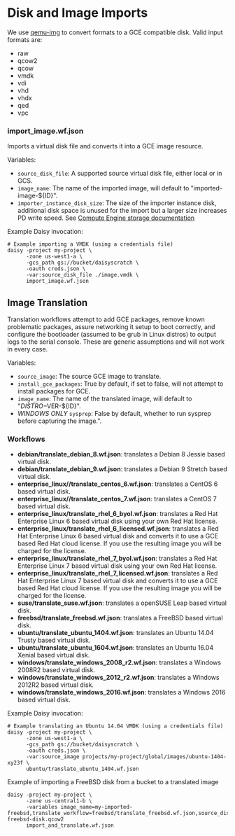 # Disk and Image Imports

We use [qemu-img](http://www.qemu.org/documentation) to convert formats to a GCE compatible disk. Valid input formats are:

* raw
* qcow2
* qcow
* vmdk
* vdi
* vhd
* vhdx
* qed
* vpc

### import_image.wf.json

Imports a virtual disk file and converts it into a GCE image resource.

Variables:
* `source_disk_file`: A supported source virtual disk file, either local or in GCS.
* `image_name`: The name of the imported image, will default to "imported-image-${ID}".
* `importer_instance_disk_size`: The size of the importer instance disk, additional disk space
is unused for the import but a larger size increases PD write speed. See 
[Compute Engine storage documentation](https://cloud.google.com/compute/docs/disks)

Example Daisy invocation:
```shell
# Example importing a VMDK (using a credentials file)
daisy -project my-project \
      -zone us-west1-a \
      -gcs_path gs://bucket/daisyscratch \
      -oauth creds.json \
      -var:source_disk_file ./image.vmdk \
      import_image.wf.json
```

## Image Translation

Translation workflows attempt to add GCE packages, remove known problematic
packages, assure networking it setup to boot correctly, and configure the bootloader
(assumed to be grub in Linux distros) to output logs to the serial console.
These are generic assumptions and will not work in every case.

Variables:
* `source_image`: The source GCE image to translate.
* `install_gce_packages`: True by default, if set to false, will not attempt to install packages for GCE.
* `image_name`: The name of the translated image, will default to "$DISTRO-$VER-${ID}".
* *WINDOWS ONLY* `sysprep`: False by default, whether to run sysprep before capturing the image.".

### Workflows

* **debian/translate_debian_8.wf.json**: translates a Debian 8 Jessie based virtual disk.
* **debian/translate_debian_9.wf.json**: translates a Debian 9 Stretch based virtual disk.
* **enterprise_linux//translate_centos_6.wf.json**: translates a CentOS 6 based virtual disk.
* **enterprise_linux//translate_centos_7.wf.json**: translates a CentOS 7 based virtual disk.
* **enterprise_linux/translate_rhel_6_byol.wf.json**: translates a Red Hat Enterprise Linux 6 based virtual disk using your own Red Hat license.
* **enterprise_linux/translate_rhel_6_licensed.wf.json**: translates a Red Hat Enterprise Linux 6 based virtual disk and converts it to use a GCE based Red Hat cloud license. If you use the resulting image you will be charged for the license.
* **enterprise_linux/translate_rhel_7_byol.wf.json**: translates a Red Hat Enterprise Linux 7 based virtual disk using your own Red Hat license.
* **enterprise_linux/translate_rhel_7_licensed.wf.json**: translates a Red Hat Enterprise Linux 7 based virtual disk and converts it to use a GCE based Red Hat cloud license. If you use the resulting image you will be charged for the license.
* **suse/translate_suse.wf.json**: translates a openSUSE Leap based virtual disk.
* **freebsd/translate_freebsd.wf.json**: translates a FreeBSD based virtual disk.
* **ubuntu/translate_ubuntu_1404.wf.json**: translates an Ubuntu 14.04 Trusty based virtual disk.
* **ubuntu/translate_ubuntu_1604.wf.json**: translates an Ubuntu 16.04 Xenial based virtual disk.
* **windows/translate_windows_2008_r2.wf.json**: translates a Windows 2008R2 based virtual disk.
* **windows/translate_windows_2012_r2.wf.json**: translates a Windows 2012R2 based virtual disk.
* **windows/translate_windows_2016.wf.json**: translates a Windows 2016 based virtual disk.

Example Daisy invocation:
```shell
# Example translating an Ubuntu 14.04 VMDK (using a credentials file)
daisy -project my-project \
      -zone us-west1-a \
      -gcs_path gs://bucket/daisyscratch \
      -oauth creds.json \
      -var:source_image projects/my-project/global/images/ubuntu-1404-xy23f \
      ubuntu/translate_ubuntu_1404.wf.json
```

Example of importing a FreeBSD disk from a bucket to a translated image
```shell
daisy -project my-project \
      -zone us-central1-b \
      -variables image_name=my-imported-freebsd,translate_workflow=freebsd/translate_freebsd.wf.json,source_disk_file=gs://bucket/my-freebsd-disk.qcow2
      import_and_translate.wf.json
```
